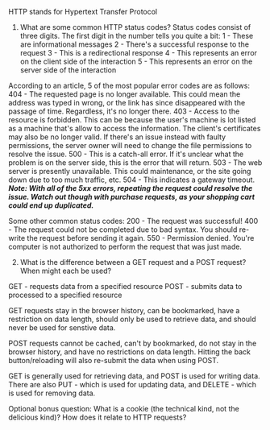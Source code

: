 HTTP stands for Hypertext Transfer Protocol

1) What are some common HTTP status codes?
Status codes consist of three digits. The first digit in the number tells you quite a bit:
1 - These are informational messages
2 - There's a successful response to the request
3 - This is a redirectional response
4 - This represents an error on the client side of the interaction
5 - This represents an error on the server side of the interaction

According to an article, 5 of the most popular error codes are as follows:
404 - The requested page is no longer available.
  This could mean the address was typed in wrong, or the link has since disappeared with the passage of time. Regardless, it's no longer there.
403 - Access to the resource is forbidden.
  This can be because the user's machine is lot listed as a machine that's allow to access the information. The client's certificates may also be no longer valid. If there's an issue instead with faulty permissions, the server owner will need to change the file permissions to resolve the issue.
500 - This is a catch-all error. If it's unclear what the problem is on the server side, this is the error that will return.
503 - The web server is presently unavailable. This could maintenance, or the site going down due to too much traffic, etc.
504 - This indicates a gateway timeout.
***Note: With all of the 5xx errors, repeating the request could resolve the issue. Watch out though with purchase requests, as your shopping cart could end up duplicated.***

Some other common status codes:
200 - The request was successful!
400 - The request could not be completed due to bad syntax. You should re-write the request before sending it again.
550 - Permission denied. You're computer is not authorized to perform the request that was just made.


2) What is the difference between a GET request and a POST request? When might each be used?

GET - requests data from a specified resource
POST - submits data to processed to a specified resource

GET requests stay in the browser history, can be bookmarked, have a restriction on data length, should only be used to retrieve data, and should never be used for senstive data.

POST requests cannot be cached, can't by bookmarked, do not stay in the browser history, and have no restrictions on data length. Hitting the back button/reloading will also re-submit the data when using POST.

GET is generally used for retrieving data, and POST is used for writing data. There are also PUT - which is used for updating data, and DELETE - which is used for removing data.



Optional bonus question: What is a cookie (the technical kind, not the delicious kind)? How does it relate to HTTP requests?